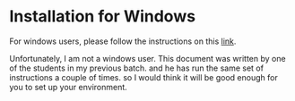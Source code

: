# Installation for Windows

For windows users, please follow the instructions on this [link](https://github.com/wuzhixiang88/GA_Projects/tree/main/installfest_windows).

Unfortunately, I am not a windows user. This document was written by one of the students in my previous batch. and he has run the same set of instructions a couple of times. so I would think it will be good enough for you to set up your environment.